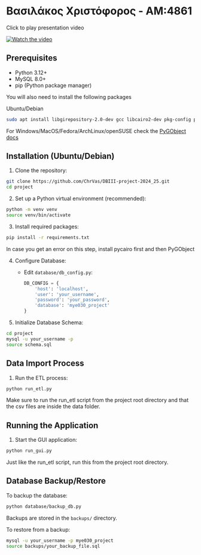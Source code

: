 # Βασιλάκος Χριστόφορoς - ΑΜ:4861

Click to play presentation video

[![Watch the video](https://img.youtube.com/vi/N7Fw8yDrDzM/0.jpg)](https://www.youtube.com/watch?v=N7Fw8yDrDzM)

## Prerequisites

- Python 3.12+
- MySQL 8.0+
- pip (Python package manager)

You will also need to install the following packages

Ubuntu/Debian
```bash
sudo apt install libgirepository-2.0-dev gcc libcairo2-dev pkg-config python3-dev gir1.2-gtk-4.0
```

For Windows/MacOS/Fedora/ArchLinux/openSUSE check the [PyGObject docs](https://pygobject.gnome.org/getting_started.html)

## Installation (Ubuntu/Debian)

1. Clone the repository:
```bash
git clone https://github.com/ChrVas/DBIII-project-2024_25.git
cd project
```

2. Set up a Python virtual environment (recommended):
```bash
python -m venv venv
source venv/bin/activate  
```

3. Install required packages:
```bash
pip install -r requirements.txt
```
In case you get an error on this step, install pycairo first and then PyGObject

4. Configure Database:
   - Edit `database/db_config.py`:
     ```python
     DB_CONFIG = {
         'host': 'localhost',
         'user': 'your_username',
         'password': 'your_password',
         'database': 'mye030_project'
     }
     ```

5. Initialize Database Schema:
```bash
cd project
mysql -u your_username -p
source schema.sql
```

## Data Import Process

1. Run the ETL process:
```bash
python run_etl.py
```
Make sure to run the run_etl script from the project root directory and that the csv files are inside the data folder.

## Running the Application

1. Start the GUI application:
```bash
python run_gui.py
```
Just like the run_etl script, run this from the project root directory.


## Database Backup/Restore

To backup the database:
```bash
python database/backup_db.py
```

Backups are stored in the `backups/` directory.

To restore from a backup:
```bash
mysql -u your_username -p mye030_project 
source backups/your_backup_file.sql
```
